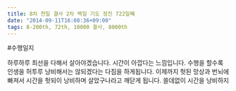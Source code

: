 ```yaml
---
title: 8차 천일 결사 2차 백일 기도 정진 722일째
date: "2014-09-11T16:08:36+09:00"
tags: 8-200th, 72th, 10000 결사, 8000th
---
```


#수행일지

하루하루 최선을 다해서 살아야겠습니다. 시간이 아깝다는 느낌입니다. 수행을 할수록 인생을 허투루 낭비해서는 않되겠다는 다짐을 하게됩니다. 이제까지 헛된 망상과 번뇌에 빠져서 시간을 헛되이 낭비하며 살았구나라고 깨닫게 됩니다. 쓸데없이 시간을 낭비하지 
